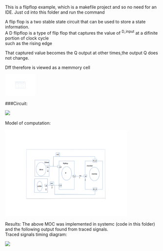 This is a flipflop example, which is a makefile project and so no need for an IDE. 
Just cd into this folder and run the command 

   


A flip flop is a two stable state circuit that can be used to store a state information.<br>
A D flipflop is a type of flip flop that captures the value of <sup>D_input</sup> at a difinite portion of clock cycle<br>
such as the rising edge<br>

That captured value becomes the Q output at other times,the output Q does not change.<br>

Dff therefore is viewed as a memmory cell<br>
<p align="left">
  <img src="truthtable-flop.png" width="100"/>
</p>

###Circuit:
<p align="left">
  <img src="dff_cicuit.png" width="200"/>
</p>

Model of computation:
<p align="left">
  <img src="MOC-FLOP.png" width="400"/>
</p>
Results:
The above MOC was implemented in systemc (code in this folder) and the following output found from traced signals.<br>
Traced signals timing diagram:
<p align="left">
  <img src="timingF_diagram.vcd" width="400"/>
<p>


